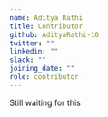 ```yaml
---
name: Aditya Rathi
title: Contributor
github: AdityaRathi-10
twitter: ""
linkedin: ""
slack: ""
joining_date: ""
role: contributor
---
```


Still waiting for this
